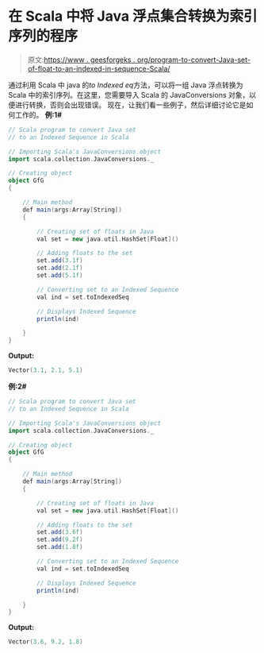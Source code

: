 # 在 Scala 中将 Java 浮点集合转换为索引序列的程序

> 原文:[https://www . geesforgeks . org/program-to-convert-Java-set-of-float-to-an-indexed-in-sequence-Scala/](https://www.geeksforgeeks.org/program-to-convert-java-set-of-floats-to-an-indexed-sequence-in-scala/)

通过利用 Scala 中 java 的*to Indexed eq*方法，可以将一组 Java 浮点转换为 Scala 中的索引序列。在这里，您需要导入 Scala 的 JavaConversions 对象，以便进行转换，否则会出现错误。
现在，让我们看一些例子，然后详细讨论它是如何工作的。
**例:1#**

```scala
// Scala program to convert Java set
// to an Indexed Sequence in Scala

// Importing Scala's JavaConversions object
import scala.collection.JavaConversions._

// Creating object
object GfG
{ 

    // Main method
    def main(args:Array[String])
    {

        // Creating set of floats in Java
        val set = new java.util.HashSet[Float]()

        // Adding floats to the set
        set.add(3.1f)
        set.add(2.1f)
        set.add(5.1f)

        // Converting set to an Indexed Sequence
        val ind = set.toIndexedSeq

        // Displays Indexed Sequence
        println(ind)

    }
}
```

**Output:**

```scala
Vector(3.1, 2.1, 5.1)

```

**例:2#**

```scala
// Scala program to convert Java set
// to an Indexed Sequence in Scala

// Importing Scala's JavaConversions object
import scala.collection.JavaConversions._

// Creating object
object GfG
{ 

    // Main method
    def main(args:Array[String])
    {

        // Creating set of floats in Java
        val set = new java.util.HashSet[Float]()

        // Adding floats to the set
        set.add(3.6f)
        set.add(9.2f)
        set.add(1.8f)

        // Converting set to an Indexed Sequence
        val ind = set.toIndexedSeq

        // Displays Indexed Sequence
        println(ind)

    }
}
```

**Output:**

```scala
Vector(3.6, 9.2, 1.8)

```